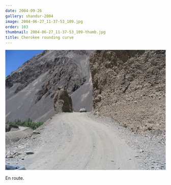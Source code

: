 ```yaml
---
date: 2004-09-26
gallery: shandur-2004
image: 2004-06-27_11-37-53_109.jpg
order: 103
thumbnail: 2004-06-27_11-37-53_109-thumb.jpg
title: Cherokee rounding curve
---
```


![Cherokee rounding curve](./2004-06-27_11-37-53_109.jpg)

En route.